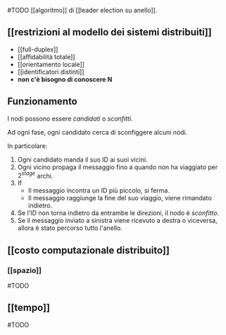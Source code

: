 #TODO [[algoritmo]] di [[leader election su anello]].

## [[restrizioni al modello dei sistemi distribuiti]]

- [[full-duplex]]
- [[affidabilità totale]]
- [[orientamento locale]]
- [[identificatori distinti]]
- **non c'è bisogno di conoscere N**

## Funzionamento

I nodi possono essere *candidati* o *sconfitti*.

Ad ogni fase, ogni candidato cerca di sconfiggere alcuni nodi.  

In particolare:

1. Ogni candidato manda il suo ID ai suoi vicini.
2. Ogni vicino propaga il messaggio fino a quando non ha viaggiato per $2^{stage}$ archi.
3. If
	- Il messaggio incontra un ID più piccolo, si ferma.
	- Il messaggio raggiunge la fine del suo viaggio, viene rimandato indietro.
4. Se l'ID non torna indietro da entrambe le direzioni, il nodo è *sconfitto*.
5. Se il messaggio inviato a sinistra viene ricevuto a destra o viceversa, allora è stato percorso tutto l'anello.
## [[costo computazionale distribuito]]

### [[spazio]]

#TODO

## [[tempo]]

#TODO
